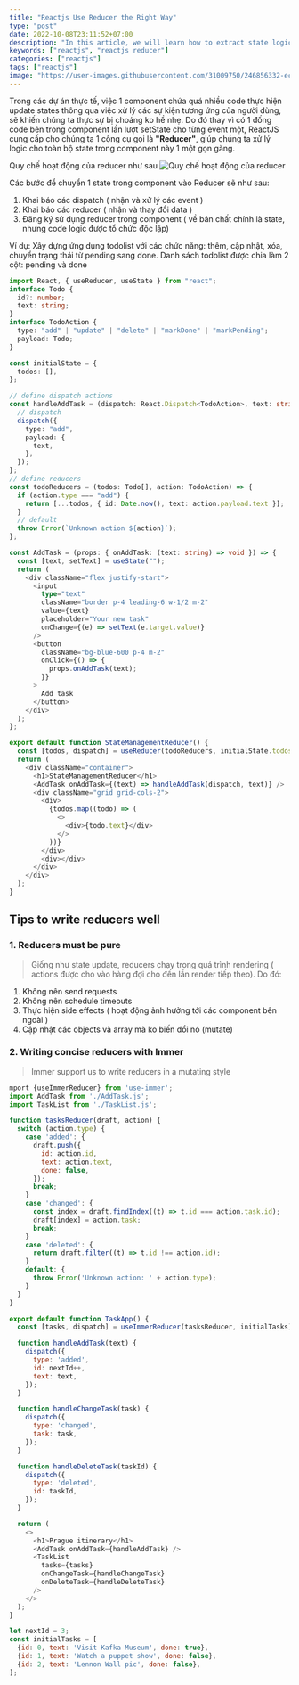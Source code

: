 ```yaml
---
title: "Reactjs Use Reducer the Right Way"
type: "post"
date: 2022-10-08T23:11:52+07:00
description: "In this article, we will learn how to extract state logic into reducer"
keywords: ["reactjs", "reactjs reducer"]
categories: ["reactjs"]
tags: ["reactjs"]
image: "https://user-images.githubusercontent.com/31009750/246856332-ece36caa-82ef-4a4f-86d9-9dad4a108929.png"
---
```


Trong các dự án thực tế, việc 1 component chứa quá nhiều code thực hiện update states thông qua việc xử lý các sự kiện tương ứng của người dùng, sẽ khiến chúng ta thực sự bị choáng ko hề nhẹ.
Do đó thay vì có 1 đống code bên trong component lần lượt setState cho từng event một, ReactJS cung cấp cho chúng ta 1 công cụ gọi là **"Reducer"**, giúp chúng ta xử lý logic cho toàn bộ state trong component này 1 một gọn gàng.

Quy chế hoạt động của reducer như sau
![Quy chế hoạt động của reducer](https://user-images.githubusercontent.com/31009750/194717624-949d740f-ec9f-4058-96b0-fe3a472ee01b.png)

Các bước để chuyển 1 state trong component vào Reducer sẽ như sau:

1. Khai báo các dispatch ( nhận và xử lý các event )
2. Khai báo các reducer ( nhận và thay đổi data )
3. Đăng ký sử dụng reducer trong component ( về bản chất chính là state, nhưng code logic được tổ chức độc lập)

Ví dụ: Xây dựng ứng dụng todolist với các chức năng: thêm, cập nhật, xóa, chuyển trạng thái từ pending sang done. Danh sách todolist được chia làm 2 cột: pending và done

```ts
import React, { useReducer, useState } from "react";
interface Todo {
  id?: number;
  text: string;
}
interface TodoAction {
  type: "add" | "update" | "delete" | "markDone" | "markPending";
  payload: Todo;
}

const initialState = {
  todos: [],
};

// define dispatch actions
const handleAddTask = (dispatch: React.Dispatch<TodoAction>, text: string) => {
  // dispatch
  dispatch({
    type: "add",
    payload: {
      text,
    },
  });
};
// define reducers
const todoReducers = (todos: Todo[], action: TodoAction) => {
  if (action.type === "add") {
    return [...todos, { id: Date.now(), text: action.payload.text }];
  }
  // default
  throw Error(`Unknown action ${action}`);
};

const AddTask = (props: { onAddTask: (text: string) => void }) => {
  const [text, setText] = useState("");
  return (
    <div className="flex justify-start">
      <input
        type="text"
        className="border p-4 leading-6 w-1/2 m-2"
        value={text}
        placeholder="Your new task"
        onChange={(e) => setText(e.target.value)}
      />
      <button
        className="bg-blue-600 p-4 m-2"
        onClick={() => {
          props.onAddTask(text);
        }}
      >
        Add task
      </button>
    </div>
  );
};

export default function StateManagementReducer() {
  const [todos, dispatch] = useReducer(todoReducers, initialState.todos);
  return (
    <div className="container">
      <h1>StateManagementReducer</h1>
      <AddTask onAddTask={(text) => handleAddTask(dispatch, text)} />
      <div className="grid grid-cols-2">
        <div>
          {todos.map((todo) => (
            <>
              <div>{todo.text}</div>
            </>
          ))}
        </div>
        <div></div>
      </div>
    </div>
  );
}
```

## Tips to write reducers well

### 1. Reducers must be pure

> Giống như state update, reducers chạy trong quá trình rendering ( actions được cho vào hàng đợi cho đến lần render tiếp theo). Do đó:

1. Không nên send requests
2. Không nên schedule timeouts
3. Thực hiện side effects ( hoạt động ảnh hưởng tới các component bên ngoài )
4. Cập nhật các objects và array mà ko biến đổi nó (mutate)

### 2. Writing concise reducers with Immer

> Immer support us to write reducers in a mutating style

```js
mport {useImmerReducer} from 'use-immer';
import AddTask from './AddTask.js';
import TaskList from './TaskList.js';

function tasksReducer(draft, action) {
  switch (action.type) {
    case 'added': {
      draft.push({
        id: action.id,
        text: action.text,
        done: false,
      });
      break;
    }
    case 'changed': {
      const index = draft.findIndex((t) => t.id === action.task.id);
      draft[index] = action.task;
      break;
    }
    case 'deleted': {
      return draft.filter((t) => t.id !== action.id);
    }
    default: {
      throw Error('Unknown action: ' + action.type);
    }
  }
}

export default function TaskApp() {
  const [tasks, dispatch] = useImmerReducer(tasksReducer, initialTasks);

  function handleAddTask(text) {
    dispatch({
      type: 'added',
      id: nextId++,
      text: text,
    });
  }

  function handleChangeTask(task) {
    dispatch({
      type: 'changed',
      task: task,
    });
  }

  function handleDeleteTask(taskId) {
    dispatch({
      type: 'deleted',
      id: taskId,
    });
  }

  return (
    <>
      <h1>Prague itinerary</h1>
      <AddTask onAddTask={handleAddTask} />
      <TaskList
        tasks={tasks}
        onChangeTask={handleChangeTask}
        onDeleteTask={handleDeleteTask}
      />
    </>
  );
}

let nextId = 3;
const initialTasks = [
  {id: 0, text: 'Visit Kafka Museum', done: true},
  {id: 1, text: 'Watch a puppet show', done: false},
  {id: 2, text: 'Lennon Wall pic', done: false},
];

```
